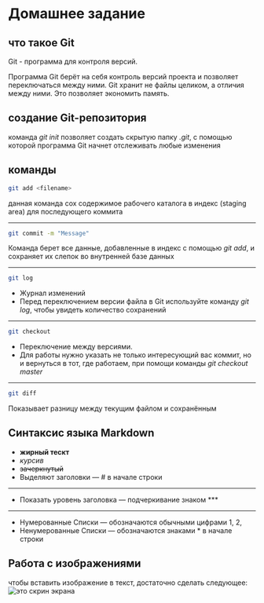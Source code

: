 # Домашнее задание

## что такое Git

Git - программа для контроля версий.

Программа Git берёт на себя контроль версий проекта и позволяет переключаться между ними. 
Git хранит не файлы целиком, а отличия между ними. Это позволяет экономить память.

## создание Git-репозитория
команда *git init* позволяет создать скрытую папку *.git*, с помощью которой программа Git начнет отслеживать любые изменения

## команды
```sh
git add <filename>
```
данная команда сох содержимое рабочего каталога в индекс (staging area) для последующего коммита
***
```sh
git commit -m "Message"
```
Команда берет все данные, добавленные в индекс с помощью *git add*, и сохраняет их слепок во внутренней базе данных 
***
```sh
git log
```
* Журнал изменений
* Перед переключением версии файла в Git 
используйте команду *git log*, чтобы увидеть количество сохранений
***
```sh
git checkout
```
* Переключение между версиями.
* Для работы нужно указать не только 
интересующий вас коммит, но и вернуться 
в тот, где работаем, при помощи команды 
*git checkout master*
***
```sh
git diff
```
Показывает разницу между текущим файлом 
и сохранённым

## Синтаксис языка Markdown

* **жирный тескт**
* *курсив*
* ~~зачеркнутый~~
* Выделяют заголовки — # в начале строки
***
* Показать уровень заголовка — 
подчеркивание знаком ***
***
* Нумерованные Списки — обозначаются 
обычными цифрами 1, 2, 
* Ненумерованные Списки — обозначаются знаками * в начале строки

## Работа с изображениями

чтобы вставить изображение в текст, достаточно сделать следующее:
![это скрин экрана](2024-02-26_02-59-16.png)